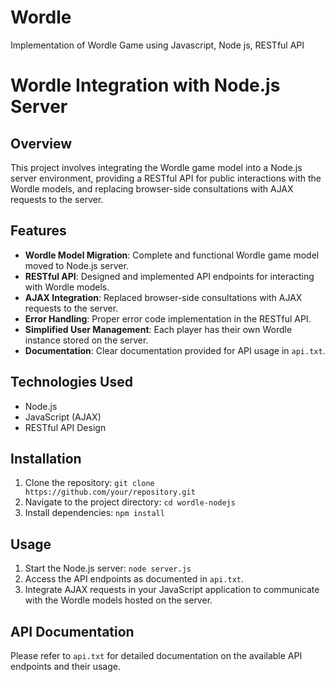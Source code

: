 # Wordle
Implementation of Wordle Game using Javascript, Node js, RESTful API

# Wordle Integration with Node.js Server

## Overview

This project involves integrating the Wordle game model into a Node.js server environment, providing a RESTful API for public interactions with the Wordle models, and replacing browser-side consultations with AJAX requests to the server.

## Features

- **Wordle Model Migration**: Complete and functional Wordle game model moved to Node.js server.
- **RESTful API**: Designed and implemented API endpoints for interacting with Wordle models.
- **AJAX Integration**: Replaced browser-side consultations with AJAX requests to the server.
- **Error Handling**: Proper error code implementation in the RESTful API.
- **Simplified User Management**: Each player has their own Wordle instance stored on the server.
- **Documentation**: Clear documentation provided for API usage in `api.txt`.

## Technologies Used

- Node.js
- JavaScript (AJAX)
- RESTful API Design

## Installation

1. Clone the repository: `git clone https://github.com/your/repository.git`
2. Navigate to the project directory: `cd wordle-nodejs`
3. Install dependencies: `npm install`

## Usage

1. Start the Node.js server: `node server.js`
2. Access the API endpoints as documented in `api.txt`.
3. Integrate AJAX requests in your JavaScript application to communicate with the Wordle models hosted on the server.

## API Documentation

Please refer to `api.txt` for detailed documentation on the available API endpoints and their usage.
